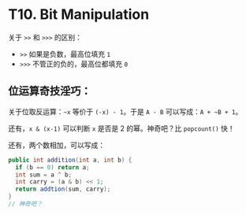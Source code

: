 
T10\. Bit Manipulation
======================


关于 `>>` 和 `>>>` 的区别：


* `>>` 如果是负数，最高位填充 `1`
* `>>>` 不管正的负的，最高位都填充 `0`


位运算奇技淫巧：
--------


关于位取反运算：`~x` 等价于 `(-x) - 1`。于是 `A - B` 可以写成：`A + ~B + 1`。


还有，`x & (x-1)` 可以判断 `x` 是否是 2 的幂。神奇吧？比 `popcount()` 快！


还有，两个数相加，可以写成：



```java
public int addition(int a, int b) {
  if (b == 0) return a;
  int sum = a ^ b;
  int carry = (a & b) << 1;
  return addtion(sum, carry);
}
// 神奇吧？

```

